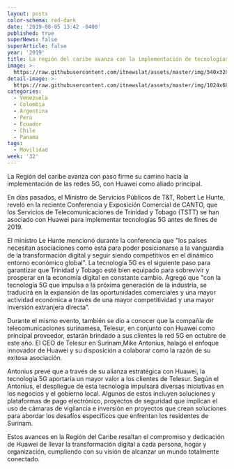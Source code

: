 ```yaml
---
layout: posts
color-schema: red-dark
date: '2019-08-05 13:42 -0400'
published: true
superNews: false
superArticle: false
year: '2019'
title: La región del caribe avanza con la implementación de tecnologías 5G
image: >-
  https://raw.githubusercontent.com/itnewslat/assets/master/img/540x320/Ministro-TT-p.jpg
detail-image: >-
  https://raw.githubusercontent.com/itnewslat/assets/master/img/1024x680/Ministro-TT-g.jpg
categories:
  - Venezuela
  - Colombia
  - Argentina
  - Perú
  - Ecuador
  - Chile
  - Panama
tags:
  - Movilidad
week: '32'
---
```

 La Región del caribe avanza con paso firme su camino hacia la implementación de las redes 5G, con Huawei como aliado principal. 

En días pasados, el Ministro de Servicios Públicos de T&T, Robert Le Hunte, reveló en la reciente Conferencia y Exposición Comercial de CANTO, que los Servicios de Telecomunicaciones de Trinidad y Tobago (TSTT) se han asociado con Huawei para implementar tecnologías 5G antes de fines de 2019.

El ministro Le Hunte mencionó durante la conferencia que "los países necesitan asociaciones como esta para poder posicionarse a la vanguardia de la transformación digital y seguir siendo competitivos en el dinámico entorno económico global". La tecnología 5G es el siguiente paso para garantizar que Trinidad y Tobago esté bien equipado para sobrevivir y prosperar en la economía digital en constante cambio. Agregó que "con la tecnología 5G que impulsa a la próxima generación de la industria, se traducirá en la expansión de las oportunidades comerciales y una mayor actividad económica a través de una mayor competitividad y una mayor inversión extranjera directa".

Durante el mismo evento, también se dio a conocer que la compañía de telecomunicaciones surinamesa, Telesur, en conjunto con Huawei como principal proveedor, estarán brindado a sus clientes la red 5G en octubre de este año. El CEO de Telesur en Surinam,Mike Antonius, halagó el enfoque innovador de Huawei y su disposición a colaborar como la razón de su exitosa asociación.

Antonius prevé que a través de su alianza estratégica con Huawei, la tecnología 5G aportaría un mayor valor a los clientes de Telesur. Según el Antonius, el despliegue de esta tecnología impulsará diversas iniciativas en los negocios y el gobierno local. Algunos de estos incluyen soluciones y plataformas de pago electrónico, proyectos de seguridad que implican el uso de cámaras de vigilancia e inversión en proyectos que crean soluciones para abordar los desafíos específicos que enfrentan los residentes de Surinam.

Estos avances en la Región del Caribe resaltan el compromiso y dedicación de Huawei de llevar la transformación digital a cada persona, hogar y organización, cumpliendo con su visión de alcanzar un mundo totalmente conectado. 